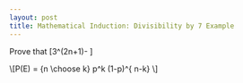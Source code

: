 ```yaml
---
layout: post
title: Mathematical Induction: Divisibility by 7 Example
---
```


Prove that \[3^(2n+1)-  \]
<p>\[P(E) = {n \choose k} p^k (1-p)^{ n-k} \]</p>
